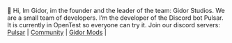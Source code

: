 👋 Hi, Im Gidor, im the founder and the leader of the team: Gidor Studios.
We are a small team of developers.
I’m the developer of the Discord bot Pulsar. It is currently in OpenTest so everyone can try it. 
Join our discord servers:
[Pulsar](https://discord.gg/fDSCNrRESj) |
[Community](https://discord.gg/Fjm8wfd) |
[Gidor Mods](https://discord.gg/v8jswTx9MK) |


<!---
GidorStudios/GidorStudios is a ✨ special ✨ repository because its `README.md` (this file) appears on your GitHub profile.
You can click the Preview link to take a look at your changes.
--->

